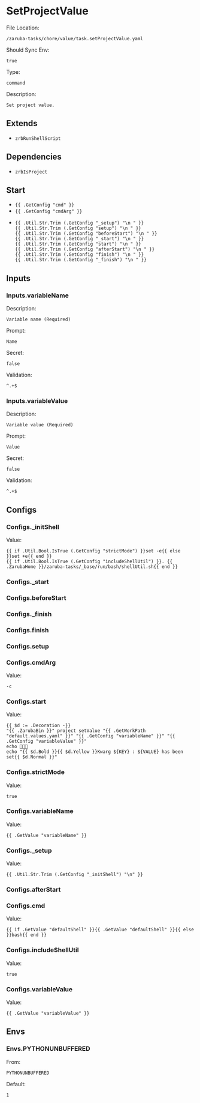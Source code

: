 
# SetProjectValue

File Location:

    /zaruba-tasks/chore/value/task.setProjectValue.yaml

Should Sync Env:

    true

Type:

    command

Description:

    Set project value.


## Extends

* `zrbRunShellScript`


## Dependencies

* `zrbIsProject`


## Start

* `{{ .GetConfig "cmd" }}`
* `{{ .GetConfig "cmdArg" }}`
*
    ```
    {{ .Util.Str.Trim (.GetConfig "_setup") "\n " }}
    {{ .Util.Str.Trim (.GetConfig "setup") "\n " }}
    {{ .Util.Str.Trim (.GetConfig "beforeStart") "\n " }}
    {{ .Util.Str.Trim (.GetConfig "_start") "\n " }}
    {{ .Util.Str.Trim (.GetConfig "start") "\n " }}
    {{ .Util.Str.Trim (.GetConfig "afterStart") "\n " }}
    {{ .Util.Str.Trim (.GetConfig "finish") "\n " }}
    {{ .Util.Str.Trim (.GetConfig "_finish") "\n " }}

    ```


## Inputs


### Inputs.variableName

Description:

    Variable name (Required)

Prompt:

    Name

Secret:

    false

Validation:

    ^.+$


### Inputs.variableValue

Description:

    Variable value (Required)

Prompt:

    Value

Secret:

    false

Validation:

    ^.+$


## Configs


### Configs._initShell

Value:

    {{ if .Util.Bool.IsTrue (.GetConfig "strictMode") }}set -e{{ else }}set +e{{ end }}
    {{ if .Util.Bool.IsTrue (.GetConfig "includeShellUtil") }}. {{ .ZarubaHome }}/zaruba-tasks/_base/run/bash/shellUtil.sh{{ end }}



### Configs._start


### Configs.beforeStart


### Configs._finish


### Configs.finish


### Configs.setup


### Configs.cmdArg

Value:

    -c


### Configs.start

Value:

    {{ $d := .Decoration -}}
    "{{ .ZarubaBin }}" project setValue "{{ .GetWorkPath "default.values.yaml" }}" "{{ .GetConfig "variableName" }}" "{{ .GetConfig "variableValue" }}"
    echo 🎉🎉🎉
    echo "{{ $d.Bold }}{{ $d.Yellow }}Kwarg ${KEY} : ${VALUE} has been set{{ $d.Normal }}"



### Configs.strictMode

Value:

    true


### Configs.variableName

Value:

    {{ .GetValue "variableName" }}


### Configs._setup

Value:

    {{ .Util.Str.Trim (.GetConfig "_initShell") "\n" }}


### Configs.afterStart


### Configs.cmd

Value:

    {{ if .GetValue "defaultShell" }}{{ .GetValue "defaultShell" }}{{ else }}bash{{ end }}


### Configs.includeShellUtil

Value:

    true


### Configs.variableValue

Value:

    {{ .GetValue "variableValue" }}


## Envs


### Envs.PYTHONUNBUFFERED

From:

    PYTHONUNBUFFERED

Default:

    1